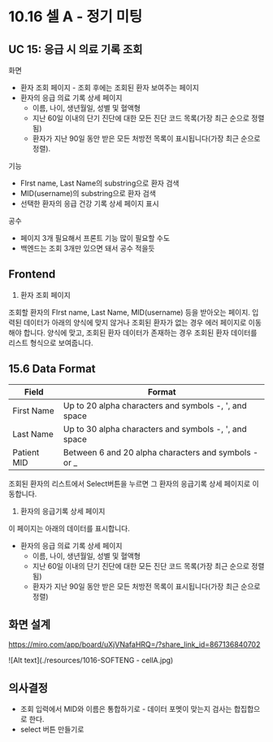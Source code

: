 # 10.16 셀 A - 정기 미팅

## **UC 15: 응급 시 의료 기록 조회**

화면

- 환자 조회 페이지 - 조회 후에는 조회된 환자 보여주는 페이지
- 환자의 응급 의료 기록 상세 페이지
  - 이름, 나이, 생년월일, 성별 및 혈액형
  - 지난 60일 이내의 단기 진단에 대한 모든 진단 코드 목록(가장 최근 순으로 정렬됨)
  - 환자가 지난 90일 동안 받은 모든 처방전 목록이 표시됩니다(가장 최근 순으로 정렬).

기능

- FIrst name, Last Name의 substring으로 환자 검색
- MID(username)의 substring으로 환자 검색
- 선택한 환자의 응급 건강 기록 상세 페이지 표시

공수

- 페이지 3개 필요해서 프론트 기능 많이 필요할 수도
- 백엔드는 조회 3개만 있으면 돼서 공수 적을듯

## Frontend

1. 환자 조회 페이지

조회할 환자의 FIrst name, Last Name, MID(username) 등을 받아오는 페이지. 입력된 데이터가 아래의 양식에 맞지 않거나 조회된 환자가 없는 경우 에러 페이지로 이동해야 합니다. 양식에 맞고, 조회된 환자 데이터가 존재하는 경우 조회된 환자 데이터를 리스트 형식으로 보여줍니다.

## 15.6 Data Format

| Field | Format |
| --- | --- |
| First Name | Up to 20 alpha characters and symbols -, ', and space |
| Last Name | Up to 30 alpha characters and symbols -, ', and space |
| Patient MID | Between 6 and 20 alpha characters and symbols - or _ |

조회된 환자의 리스트에서 Select버튼을 누르면 그 환자의 응급기록 상세 페이지로 이동합니다.

1. 환자의 응급기록 상세 페이지

이 페이지는 아래의 데이터를 표시합니다.

- 환자의 응급 의료 기록 상세 페이지
  - 이름, 나이, 생년월일, 성별 및 혈액형
  - 지난 60일 이내의 단기 진단에 대한 모든 진단 코드 목록(가장 최근 순으로 정렬됨)
  - 환자가 지난 90일 동안 받은 모든 처방전 목록이 표시됩니다(가장 최근 순으로 정렬)

## 화면 설계

<https://miro.com/app/board/uXjVNafaHRQ=/?share_link_id=867136840702>

![Alt text](./resources/1016-SOFTENG - cellA.jpg)

## 의사결정

- 조회 입력에서 MID와 이름은  통합하기로 - 데이터 포멧이 맞는지 검사는 합집합으로 한다.
- select 버튼 만들기로
